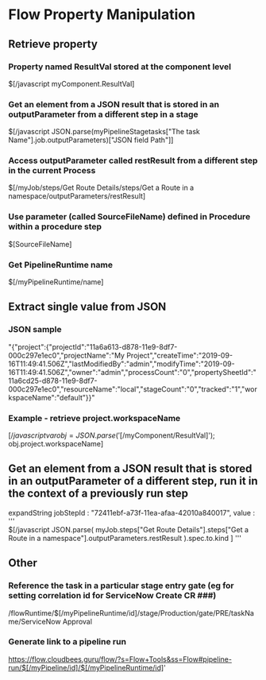 # Flow Property Manipulation #

## Retrieve property ##
### Property named ResultVal stored at the component level ###
$[/javascript myComponent.ResultVal]

### Get an element from a JSON result that is stored in an outputParameter from a different step in a stage ###
$[/javascript JSON.parse(myPipelineStagetasks["The task Name"].job.outputParameters)["JSON field Path"]]

### Access outputParameter called restResult from a different step in the current Process ###
$[/myJob/steps/Get Route Details/steps/Get a Route in a namespace/outputParameters/restResult]

### Use parameter (called SourceFileName) defined in Procedure within a procedure step ###
$[SourceFileName]

### Get PipelineRuntime name ###
$[/myPipelineRuntime/name]


## Extract single value from JSON ##
### JSON sample ###
"{"project":{"projectId":"11a6a613-d878-11e9-8df7-000c297e1ec0","projectName":"My Project","createTime":"2019-09-16T11:49:41.506Z","lastModifiedBy":"admin","modifyTime":"2019-09-16T11:49:41.506Z","owner":"admin","processCount":"0","propertySheetId":"11a6cd25-d878-11e9-8df7-000c297e1ec0","resourceName":"local","stageCount":"0","tracked":"1","workspaceName":"default"}}"

### Example - retrieve project.workspaceName ###
$[/javascript var obj=JSON.parse('$[/myComponent/ResultVal]'); obj.project.workspaceName]

##  Get an element from a JSON result that is stored in an outputParameter of a different step, run it in the context of a previously run step ##
expandString jobStepId : "72411ebf-a73f-11ea-afaa-42010a840017", value : '''\
$[/javascript
JSON.parse(
	myJob.steps["Get Route Details"].steps["Get a Route in a namespace"].outputParameters.restResult
).spec.to.kind
]
'''

## Other ##

### Reference the task in a particular stage entry gate (eg for setting correlation id for ServiceNow Create CR ###)
/flowRuntime/$[/myPipelineRuntime/id]/stage/Production/gate/PRE/taskName/ServiceNow Approval

### Generate link to a pipeline run ###
https://flow.cloudbees.guru/flow/?s=Flow+Tools&ss=Flow#pipeline-run/$[/myPipeline/id]/$[/myPipelineRuntime/id]'
